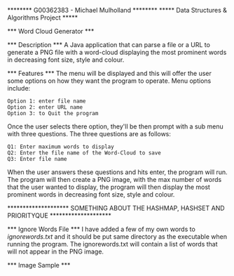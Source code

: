 ﻿******** G00362383 - Michael Mulholland ********
***** Data Structures & Algorithms Project *****

*** Word Cloud Generator ***

*** Description ***
A Java application that can parse a file or a URL to generate a PNG file with a word-cloud
displaying the most prominent words in decreasing font size, style and colour.

*** Features ***
The menu will be displayed and this will offer the user some options on how they want the program to operate.
Menu options include:

	Option 1: enter file name
	Option 2: enter URL name
	Option 3: to Quit the program

Once the user selects there option, they'll be then prompt with a sub menu with three questions.
The three questions are as follows:

	Q1: Enter maximum words to display
	Q2: Enter the file name of the Word-Cloud to save
	Q3: Enter file name

When the user answers these questions and hits enter, the program will run. The program will then create a PNG image, 
with the max number of words that the user wanted to display, the program will then display the most prominent words 
in decreasing font size, style and colour.

******************** SOMETHING ABOUT THE HASHMAP, HASHSET AND PRIORITYQUE ********************

*** Ignore Words File ***
I have added a few of my own words to *ignorewords.txt* and it should be put same directory as the executable when running the program.
The ignorewords.txt will contain a list of words that will not appear in the PNG image.


*** Image Sample ***
